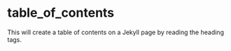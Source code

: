 # table_of_contents
This will create a table of contents on a Jekyll page by reading the heading tags.
